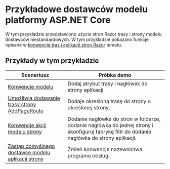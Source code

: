 # <a name="aspnet-core-model-providers-sample"></a>Przykładowe dostawców modelu platformy ASP.NET Core

W tym przykładzie przedstawiono użycie stron Razor trasy i strony modelu dostawców niestandardowych. W tym przykładzie pokazano funkcje opisane w [konwencje tras i aplikacji stron Razor](https://docs.microsoft.com/aspnet/core/mvc/razor-pages/razor-pages-convention-features) tematu.

## <a name="examples-in-this-sample"></a>Przykłady w tym przykładzie

| Scenariusz | Próbka demo |
| -------- | ----------- |
| [Konwencje modelu](https://docs.microsoft.com/aspnet/core/mvc/razor-pages/razor-pages-conventions#model-conventions) | Dodaj atrybut trasy i nagłówek do strony aplikacji. |
| [Umożliwia dodawanie trasy strony AddPageRoute](https://docs.microsoft.com/aspnet/core/mvc/razor-pages/razor-pages-conventions#configure-a-page-route) | Dodaje określoną trasę do strony o określonej strony. |
| [Konwencje akcji modelu strony](https://docs.microsoft.com/aspnet/core/mvc/razor-pages/razor-pages-conventions#page-model-action-conventions) | Dodanie nagłówka do stron w folderze, dodanie nagłówka do jednej strony i skonfiguruj fabrykę filtr do dodanie nagłówka do strony aplikacji. |
| [Zastąp domyślnego dostawcę modelu aplikacji strony](https://docs.microsoft.com/aspnet/core/mvc/razor-pages/razor-pages-conventions#replace-the-default-page-app-model-provider) | Zmień konwencje nazewnictwa programu obsługi. |
